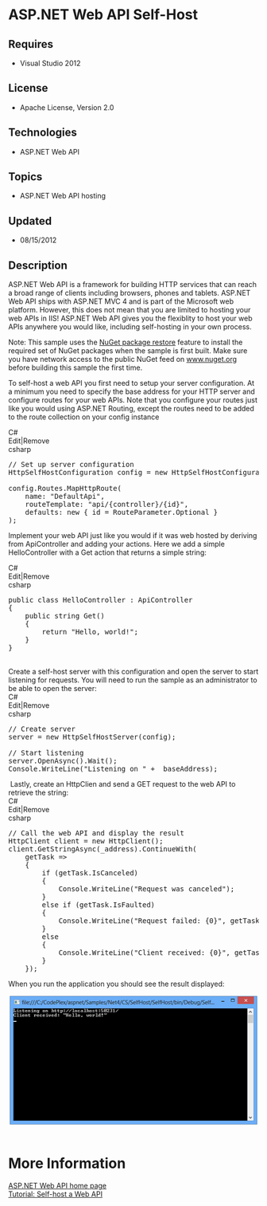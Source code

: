 # ASP.NET Web API Self-Host
## Requires
- Visual Studio 2012
## License
- Apache License, Version 2.0
## Technologies
- ASP.NET Web API
## Topics
- ASP.NET Web API hosting
## Updated
- 08/15/2012
## Description

<p>ASP.NET Web API is a framework for building HTTP services that can reach a broad range of clients including browsers, phones and tablets. ASP.NET Web API ships with ASP.NET MVC 4 and is part of the Microsoft web platform. However, this does not mean that
 you are limited to hosting your web APIs in IIS! ASP.NET Web API gives you the flexiblity to host your web APIs anywhere you would like, including self-hosting in your own process.</p>
<p>Note: This sample uses the <a href="http://docs.nuget.org/docs/workflows/using-nuget-without-committing-packages">
NuGet package restore</a> feature to install the required set of NuGet packages when the sample is first built. Make sure you have network access to the public NuGet feed on
<a href="http://www.nuget.org/">www.nuget.org</a> before building this sample the first time.</p>
<p>To self-host a web API you first need to setup your server configuration. At a minimum you need to specify the base address for your HTTP server and configure routes for your web APIs. Note that you configure your routes just like you would using ASP.NET
 Routing, except the routes need to be added to the route collection on your config instance</p>
<div class="scriptcode">
<div class="pluginEditHolder" pluginCommand="mceScriptCode">
<div class="title"><span>C#</span></div>
<div class="pluginLinkHolder"><span class="pluginEditHolderLink">Edit</span>|<span class="pluginRemoveHolderLink">Remove</span></div>
<span class="hidden">csharp</span>

<div class="preview">
<pre class="csharp"><span class="cs__com">//&nbsp;Set&nbsp;up&nbsp;server&nbsp;configuration</span>&nbsp;
HttpSelfHostConfiguration&nbsp;config&nbsp;=&nbsp;<span class="cs__keyword">new</span>&nbsp;HttpSelfHostConfiguration(_baseAddress);&nbsp;
&nbsp;
config.Routes.MapHttpRoute(&nbsp;
&nbsp;&nbsp;&nbsp;&nbsp;name:&nbsp;<span class="cs__string">&quot;DefaultApi&quot;</span>,&nbsp;
&nbsp;&nbsp;&nbsp;&nbsp;routeTemplate:&nbsp;<span class="cs__string">&quot;api/{controller}/{id}&quot;</span>,&nbsp;
&nbsp;&nbsp;&nbsp;&nbsp;defaults:&nbsp;<span class="cs__keyword">new</span>&nbsp;{&nbsp;id&nbsp;=&nbsp;RouteParameter.Optional&nbsp;}&nbsp;
);</pre>
</div>
</div>
</div>
<p><span>Implement your web API just like you would if it was web hosted by deriving from ApiController and adding your actions. Here we add a simple HelloController&nbsp;with a Get action that returns a simple string:</span></p>
<div class="scriptcode">
<div class="pluginEditHolder" pluginCommand="mceScriptCode">
<div class="title"><span>C#</span></div>
<div class="pluginLinkHolder"><span class="pluginEditHolderLink">Edit</span>|<span class="pluginRemoveHolderLink">Remove</span></div>
<span class="hidden">csharp</span>

<div class="preview">
<pre class="csharp"><span class="cs__keyword">public</span>&nbsp;<span class="cs__keyword">class</span>&nbsp;HelloController&nbsp;:&nbsp;ApiController&nbsp;
{&nbsp;
&nbsp;&nbsp;&nbsp;&nbsp;<span class="cs__keyword">public</span>&nbsp;<span class="cs__keyword">string</span>&nbsp;Get()&nbsp;
&nbsp;&nbsp;&nbsp;&nbsp;{&nbsp;
&nbsp;&nbsp;&nbsp;&nbsp;&nbsp;&nbsp;&nbsp;&nbsp;<span class="cs__keyword">return</span>&nbsp;<span class="cs__string">&quot;Hello,&nbsp;world!&quot;</span>;&nbsp;
&nbsp;&nbsp;&nbsp;&nbsp;}&nbsp;
}</pre>
</div>
</div>
</div>
<div class="endscriptcode">&nbsp;</div>
<div><span>Create a self-host server with this configuration and open the server to start listening for requests. You will need to run the sample as an administrator to be able to open the server:</span><span>&nbsp;</span><span>
</span></div>
<div class="scriptcode">
<div class="pluginEditHolder" pluginCommand="mceScriptCode">
<div class="title"><span>C#</span></div>
<div class="pluginLinkHolder"><span class="pluginEditHolderLink">Edit</span>|<span class="pluginRemoveHolderLink">Remove</span></div>
<span class="hidden">csharp</span>

<div class="preview">
<pre class="csharp"><span class="cs__com">//&nbsp;Create&nbsp;server</span>&nbsp;
server&nbsp;=&nbsp;<span class="cs__keyword">new</span>&nbsp;HttpSelfHostServer(config);&nbsp;
&nbsp;
<span class="cs__com">//&nbsp;Start&nbsp;listening</span>&nbsp;
server.OpenAsync().Wait();&nbsp;
Console.WriteLine(<span class="cs__string">&quot;Listening&nbsp;on&nbsp;&quot;</span>&nbsp;&#43;&nbsp;_baseAddress);</pre>
</div>
</div>
</div>
<div>&nbsp;Lastly, create an HttpClien and send a GET request to the web API to retrieve the string:</div>
<div></div>
<div>
<div class="scriptcode">
<div class="pluginEditHolder" pluginCommand="mceScriptCode">
<div class="title"><span>C#</span></div>
<div class="pluginLinkHolder"><span class="pluginEditHolderLink">Edit</span>|<span class="pluginRemoveHolderLink">Remove</span></div>
<span class="hidden">csharp</span>

<div class="preview">
<pre class="csharp"><span class="cs__com">//&nbsp;Call&nbsp;the&nbsp;web&nbsp;API&nbsp;and&nbsp;display&nbsp;the&nbsp;result</span>&nbsp;
HttpClient&nbsp;client&nbsp;=&nbsp;<span class="cs__keyword">new</span>&nbsp;HttpClient();&nbsp;
client.GetStringAsync(_address).ContinueWith(&nbsp;
&nbsp;&nbsp;&nbsp;&nbsp;getTask&nbsp;=&gt;&nbsp;
&nbsp;&nbsp;&nbsp;&nbsp;{&nbsp;
&nbsp;&nbsp;&nbsp;&nbsp;&nbsp;&nbsp;&nbsp;&nbsp;<span class="cs__keyword">if</span>&nbsp;(getTask.IsCanceled)&nbsp;
&nbsp;&nbsp;&nbsp;&nbsp;&nbsp;&nbsp;&nbsp;&nbsp;{&nbsp;
&nbsp;&nbsp;&nbsp;&nbsp;&nbsp;&nbsp;&nbsp;&nbsp;&nbsp;&nbsp;&nbsp;&nbsp;Console.WriteLine(<span class="cs__string">&quot;Request&nbsp;was&nbsp;canceled&quot;</span>);&nbsp;
&nbsp;&nbsp;&nbsp;&nbsp;&nbsp;&nbsp;&nbsp;&nbsp;}&nbsp;
&nbsp;&nbsp;&nbsp;&nbsp;&nbsp;&nbsp;&nbsp;&nbsp;<span class="cs__keyword">else</span>&nbsp;<span class="cs__keyword">if</span>&nbsp;(getTask.IsFaulted)&nbsp;
&nbsp;&nbsp;&nbsp;&nbsp;&nbsp;&nbsp;&nbsp;&nbsp;{&nbsp;
&nbsp;&nbsp;&nbsp;&nbsp;&nbsp;&nbsp;&nbsp;&nbsp;&nbsp;&nbsp;&nbsp;&nbsp;Console.WriteLine(<span class="cs__string">&quot;Request&nbsp;failed:&nbsp;{0}&quot;</span>,&nbsp;getTask.Exception);&nbsp;
&nbsp;&nbsp;&nbsp;&nbsp;&nbsp;&nbsp;&nbsp;&nbsp;}&nbsp;
&nbsp;&nbsp;&nbsp;&nbsp;&nbsp;&nbsp;&nbsp;&nbsp;<span class="cs__keyword">else</span>&nbsp;
&nbsp;&nbsp;&nbsp;&nbsp;&nbsp;&nbsp;&nbsp;&nbsp;{&nbsp;
&nbsp;&nbsp;&nbsp;&nbsp;&nbsp;&nbsp;&nbsp;&nbsp;&nbsp;&nbsp;&nbsp;&nbsp;Console.WriteLine(<span class="cs__string">&quot;Client&nbsp;received:&nbsp;{0}&quot;</span>,&nbsp;getTask.Result);&nbsp;
&nbsp;&nbsp;&nbsp;&nbsp;&nbsp;&nbsp;&nbsp;&nbsp;}&nbsp;
&nbsp;&nbsp;&nbsp;&nbsp;});</pre>
</div>
</div>
</div>
</div>
<p>When you run the application you should see the result displayed:</p>
<p><img id="63522" src="63522-self%20host%20web%20api.png" alt="" width="514" height="262">&nbsp;</p>
<h1>More Information</h1>
<div><a href="http://www.asp.net/web-api">ASP.NET Web API home page</a></div>
<div><a href="http://www.asp.net/web-api/overview/hosting-aspnet-web-api/self-host-a-web-api">Tutorial: Self-host a Web API</a></div>
<div></div>
